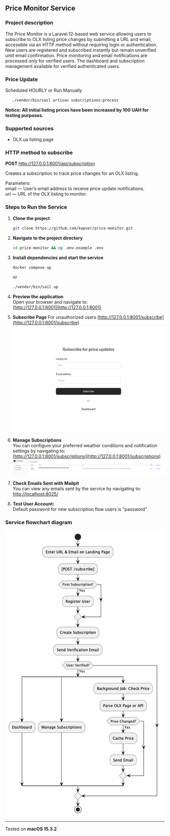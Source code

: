 ## Price Monitor Service

### Project description

The Price Monitor is a Laravel 12-based web service allowing users to subscribe to OLX listing price changes by submitting a URL and email, accessible via an HTTP method without requiring login or authentication. 
New users are registered and subscribed instantly but remain unverified until email confirmation. Price monitoring and email notifications are processed only for verified users. 
The dashboard and subscription management available for verified authenticated users.

### Price Update 
Scheduled HOURLY or Run Manually
   ```bash
      ./vendor/bin/sail artisan subscriptions:process
   ```

**Notice: All initial listing prices have been increased by 100 UAH for testing purposes.**

### Supported sources
 - OLX.ua listing page

### HTTP method to subscribe    
   **POST** http://127.0.0.1:8001/api/subscription

   Creates a subscription to track price changes for an OLX listing.

   Parameters:  
   email — User’s email address to receive price update notifications.  
   url — URL of the OLX listing to monitor.

### Steps to Run the Service

1. **Clone the project**
   ```bash
   git clone https://github.com/kapver/price-monitor.git
   ```

2. **Navigate to the project directory**
   ```bash
   cd price-monitor && cp .env.example .env
   ```

3. **Install dependencies and start the service**
   ```bash
   docker compose up
   ```
   or
   ```bash
   ./vendor/bin/sail up
   ```

4. **Preview the application**  
   Open your browser and navigate to:  
   [http://127.0.0.1:8001](http://127.0.0.1:8001)


5. **Subscribe Page**
   For unauthorized users
   [http://127.0.0.1:8001/subscribe](http://127.0.0.1:8001/subscribe)
   ![Settings Screenshot](public/images/subscribe-landing.png)


6. **Manage Subscriptions**  
   You can configure your preferred weather conditions and notification settings by navigating to:  
   [http://127.0.0.1:8001/subscriptions](http://127.0.0.1:8001/subscriptions)
   ![Settings Screenshot](public/images/subscriptions.png)

7. **Check Emails Sent with Mailpit**  
   You can view any emails sent by the service by navigating to:  
   [http://localhost:8025/](http://localhost:8025/)


8. **Test User Account:**  
    Default password for new subscription flow users is "password"


### Service flowchart diagram

![Settings Screenshot](public/images/diagram.png)

---

Tested on **macOS 15.3.2**